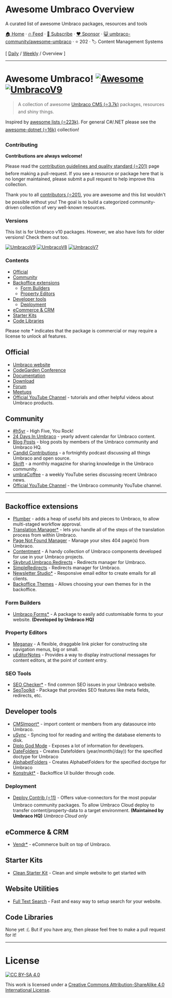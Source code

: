 # Awesome Umbraco Overview

A curated list of awesome Umbraco packages, resources and tools

[🏠 Home](/README.md) · [🔥 Feed](https://www.trackawesomelist.com/umbraco-community/awesome-umbraco/rss.xml) · [📮 Subscribe](https://trackawesomelist.us17.list-manage.com/subscribe?u=d2f0117aa829c83a63ec63c2f&id=36a103854c) · [❤️  Sponsor](https://github.com/sponsors/theowenyoung) · [😺 umbraco-community/awesome-umbraco](https://github.com/umbraco-community/awesome-umbraco) · ⭐ 202 · 🏷️ Content Management Systems

[ [Daily](/content/umbraco-community/awesome-umbraco/README.md) / [Weekly](/content/umbraco-community/awesome-umbraco/week/README.md) / Overview ]

---

# Awesome Umbraco! [![Awesome](https://cdn.rawgit.com/sindresorhus/awesome/main/media/badge.svg)](https://github.com/sindresorhus/awesome) [![UmbracoV9](https://img.shields.io/badge/Umbraco-v9-blue)](https://our.umbraco.com/download/releases/900)

> A collection of awesome [Umbraco CMS (⭐3.7k)](https://github.com/umbraco/Umbraco-CMS/) packages, resources and shiny things.

Inspired by [awesome lists (⭐223k)](https://github.com/sindresorhus/awesome). For general C#/.NET please see the [awesome-dotnet (⭐16k)](https://github.com/quozd/awesome-dotnet/) collection!

### Contributing

**Contributions are always welcome!**

Please read the [contribution guidelines and quality standard (⭐201)](https://github.com/umbraco-community/awesome-umbraco/blob/master/CONTRIBUTING.md) page before making a pull-request. If you see a resource or package here that is no longer maintained, please submit a pull request to help improve this collection.

Thank you to all [contributors (⭐201)](https://github.com/umbraco-community/awesome-umbraco/graphs/contributors), you are awesome and this list wouldn't be possible without you! The goal is to build a categorized community-driven collection of very well-known resources.

### Versions

This list is for Umbraco v10 packages. However, we also have lists for older versions! Check them out too.

[![UmbracoV9](https://img.shields.io/badge/Umbraco-v9-blue)](https://github.com/umbraco-community/awesome-umbraco/blob/master/README.md/UMBRACO-V9.md)
[![UmbracoV8](https://img.shields.io/badge/Umbraco-v8-blue)](https://github.com/umbraco-community/awesome-umbraco/blob/master/README.md/UMBRACO-V8.md)
[![UmbracoV7](https://img.shields.io/badge/Umbraco-v7-blue)](https://github.com/umbraco-community/awesome-umbraco/blob/master/README.md/UMBRACO-V7.md)

### Contents

*   [Official](#official)
*   [Community](#community)
*   [Backoffice extensions](#backoffice-extensions)
    *   [Form Builders](#form-builders)
    *   [Property Editors](#property-editors)
*   [Developer tools](#developer-tools)
    *   [Deployment](#deployment)
*   [eCommerce & CRM](#ecommerce--crm)
*   [Starter Kits](#starter-kits)
*   [Code Libraries](#code-libraries)

Please note \* indicates that the package is commercial or may require a license to unlock all features.

## Official

*   [Umbraco website](https://umbraco.com)
*   [CodeGarden Conference](https://codegarden20.com/)
*   [Documentation](https://our.umbraco.com/documentation/)
*   [Download](https://our.umbraco.com/download/)
*   [Forum](https://our.umbraco.com/forum/)
*   [Meetups](https://www.meetup.com/pro/umbraco)
*   [Official YouTube Channel](https://www.youtube.com/umbracohq) - tutorials and other helpful videos about Umbraco products.

## Community

*   [#h5yr](https://h5yr.com/) - High Five, You Rock!
*   [24 Days In Umbraco](https://24days.in/umbraco-cms/) - yearly advent calendar for Umbraco content.
*   [Blog Posts](https://our.umbraco.com/community/blog-posts/) - blog posts by members of the Umbraco community and Umbraco HQ.
*   [Candid Contributions](https://candidcontributions.com/) - a fortnightly podcast discussing all things Umbraco and open source.
*   [Skrift](https://skrift.io/) - a monthly magazine for sharing knowledge in the Umbraco community.
*   [umbraCoffee](https://www.youtube.com/umbracoffee) - a weekly YouTube series discussing recent Umbraco news.
*   [Official YouTube Channel](https://www.youtube.com/c/umbracocommunity/) - the Umbraco community YouTube channel.

***

## Backoffice extensions

*   [Plumber](https://our.umbraco.com/packages/backoffice-extensions/plumber-workflow-for-umbraco/) - adds a heap of useful bits and pieces to Umbraco, to allow multi-staged workflow approval.
*   [Translation Manager\*](https://our.umbraco.com/packages/backoffice-extensions/translation-manager/) - lets you handle all of the steps of the translation process from within Umbraco.
*   [Page Not Found Manager](https://our.umbraco.com/packages/backoffice-extensions/hot-chilli-page-not-found-manager) - Manage your sites 404 page(s) from Umbraco.
*   [Contentment](https://our.umbraco.com/packages/backoffice-extensions/contentment/) - A handy collection of Umbraco components developed for use in your Umbraco projects.
*   [Skybrud.Umbraco.Redirects](https://our.umbraco.com/packages/website-utilities/skybrud-redirects/) - Redirects manager for Umbraco.
*   [SimpleRedirects](https://our.umbraco.com/packages/backoffice-extensions/simpleredirects/) - Redirects manager for Umbraco.
*   [Newsletter Studio\*](https://our.umbraco.com/packages/backoffice-extensions/newsletter-studio-the-email-studio/) - Responsive email editor to create emails for all clients.
*   [Backoffice Themes](https://our.umbraco.com/packages/backoffice-extensions/backoffice-themes/) - Allows choosing your own themes for in the backoffice.

### Form Builders

*   [Umbraco Forms\*](https://umbraco.com/products/umbraco-forms/) - A package to easily add customisable forms to your website. **(Developed by Umbraco HQ)**

### Property Editors

*   [Meganav](https://our.umbraco.com/packages/website-utilities/meganav/) - A flexible, draggable link picker for constructing site navigation menus, big or small.
*   [uEditorNotes](https://our.umbraco.org/projects/backoffice-extensions/ueditornotes/) - Provides a way to display instructional messages for content editors, at the point of content entry.

### SEO Tools

*   [SEO Checker\*](https://soetemansoftware.nl/seo-checker) - find common SEO issues in your Umbraco website.
*   [SeoToolkit](https://our.umbraco.com/packages/backoffice-extensions/seotoolkit/) - Package that provides SEO features like meta fields, redirects, etc.

## Developer tools

*   [CMSImport\*](https://soetemansoftware.nl/cmsimport) - import content or members from any datasource into Umbraco.
*   [uSync](https://our.umbraco.org/projects/developer-tools/usync/) - Syncing tool for reading and writing the database elements to disk.
*   [Diplo God Mode](https://our.umbraco.com/packages/developer-tools/diplo-god-mode/) - Exposes a lot of information for developers.
*   [DateFolders](https://our.umbraco.com/packages/developer-tools/datefolders/) - Creates Datefolders (year/month(/day)) for the specified doctype for Umbraco
*   [AlphabetFolders](https://our.umbraco.com/packages/developer-tools/alphabetfolders/) - Creates AlphabetFolders for the specified doctype for Umbraco
*   [Konstrukt\*](https://our.umbraco.com/packages/backoffice-extensions/konstrukt/) - Backoffice UI builder through code.

### Deployment

*   [Deploy Contrib (⭐11)](https://github.com/umbraco/Umbraco.Deploy.Contrib) - Offers value-connectors for the most popular Umbraco community packages. To allow Umbraco Cloud deploy to transfer content/property-data to a target environment. **(Maintained by Umbraco HQ)** *Umbraco Cloud only*

## eCommerce & CRM

*   [Vendr\*](https://vendr.net/) - eCommerce built on top of Umbraco.

## Starter Kits

*   [Clean Starter Kit](https://our.umbraco.com/packages/starter-kits/clean-starter-kit/) - Clean and simple website to get started with

## Website Utilities

*   [Full Text Search](https://our.umbraco.com/packages/website-utilities/full-text-search-for-umbraco/) - Fast and easy way to setup search for your website.

## Code Libraries

None yet :(. But if you have any, then please feel free to make a pull request for it!

***

# License

[![CC BY-SA 4.0](https://i.creativecommons.org/l/by-sa/4.0/88x31.png)](http://creativecommons.org/licenses/by-sa/4.0/)

This work is licensed under a [Creative Commons Attribution-ShareAlike 4.0 International License](http://creativecommons.org/licenses/by-sa/4.0/).

